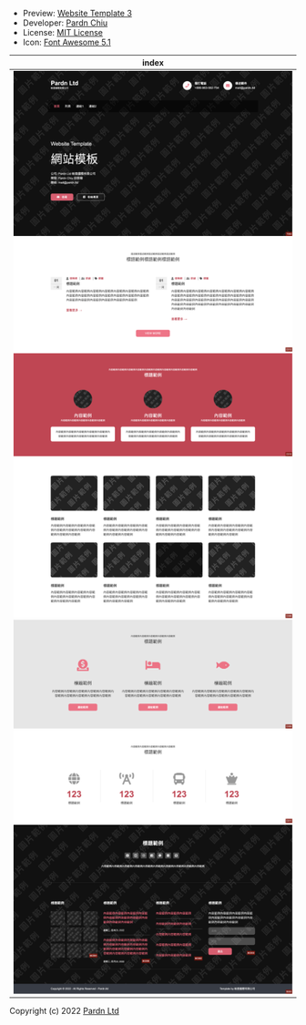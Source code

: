 - Preview: [Website Template 3](https://pardnchiu.github.io/website-template-3/)
- Developer: [Pardn Chiu](mailto:chiuchingwei@icloud.com)
- License: [MIT License](./LICENSE)
- Icon: [Font Awesome 5.1](https://fontawesome.com)

| index |
|---|
| ![T003](./preview/T003.png) ![C012](./preview/C012.png) ![C010](./preview/C010.png) ![C008](./preview/C008.png) ![C009](./preview/C009.png) ![C011](./preview/C011.png) ![B003](./preview/B003.png) |

Copyright (c) 2022 [Pardn Ltd](mailto:mail@pardn.ltd)
